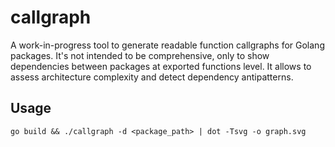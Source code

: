 # callgraph

A work-in-progress tool to generate readable function callgraphs for Golang packages. It's not intended to be comprehensive, only to show dependencies between packages at exported functions level. It allows to assess architecture complexity and detect dependency antipatterns.

## Usage

```
go build && ./callgraph -d <package_path> | dot -Tsvg -o graph.svg
```

